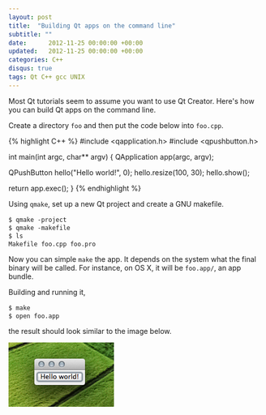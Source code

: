```yaml
---
layout: post
title:  "Building Qt apps on the command line"
subtitle: ""
date:      2012-11-25 00:00:00 +00:00
updated:   2012-11-25 00:00:00 +00:00
categories: C++
disqus: true
tags: Qt C++ gcc UNIX
---
```


Most Qt tutorials seem to assume you want to use Qt Creator.
Here's how you can build Qt apps on the command line.

Create a directory `foo` and then put the code below into `foo.cpp`.

{% highlight C++ %}
#include <qapplication.h>
#include <qpushbutton.h>

int main(int argc, char** argv)
{
  QApplication app(argc, argv);

  QPushButton hello("Hello world!", 0);
  hello.resize(100, 30);
  hello.show();

  return app.exec();
}
{% endhighlight %}

Using `qmake`, set up a new Qt project and create a GNU makefile.

    $ qmake -project
    $ qmake -makefile
    $ ls
    Makefile foo.cpp foo.pro

Now you can simple `make` the app.  It depends on the system what the final
binary will be called.  For instance, on OS X, it will be `foo.app/`, an app
bundle.

Building and running it,

    $ make
    $ open foo.app

the result should look similar to the image below.

!["Hello, world" in Qt](/gfx/post/qt-gcc.png)
